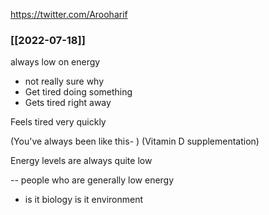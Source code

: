 https://twitter.com/Arooharif

### [[2022-07-18]]

always low on energy
- not really sure why
- Get tired doing something
- Gets tired right away

Feels tired very quickly

(You've always been like this- )
(Vitamin D supplementation)

Energy levels are always quite low

-- people who are generally low energy
- is it biology is it environment